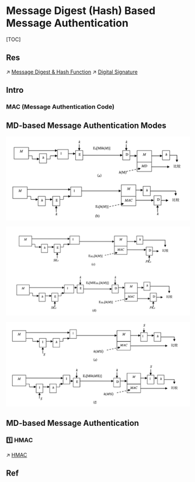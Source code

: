 # Message Digest (Hash) Based Message Authentication

[TOC]



## Res
↗ [Message Digest & Hash Function](🤐%20Cryptography/Modern%20Cryptography/Message%20Digest%20&%20Hash%20Function/Message%20Digest%20&%20Hash%20Function.md)
↗ [Digital Signature](Digital%20Signature/Digital%20Signature.md)



## Intro
### MAC (Message Authentication Code)



## MD-based Message Authentication Modes
![](../../../../../Assets/Pics/Screenshot%202023-05-10%20at%202.46.31%20PM.png)

![](../../../../../Assets/Pics/Screenshot%202023-05-10%20at%202.46.41%20PM.png)

![](../../../../../Assets/Pics/Screenshot%202023-05-10%20at%202.46.54%20PM.png)



## MD-based Message Authentication
### 1️⃣ HMAC
↗ [HMAC](HMAC.md)



## Ref

